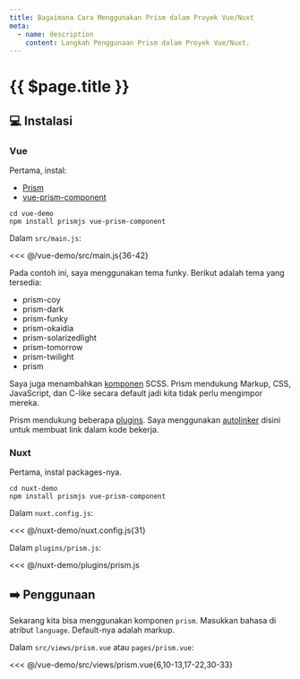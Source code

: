 ```yaml
---
title: Bagaimana Cara Menggunakan Prism dalam Proyek Vue/Nuxt
meta:
  - name: description
    content: Langkah Penggunaan Prism dalam Proyek Vue/Nuxt.
---
```


# {{ $page.title }}

<start-tutorial demo="prism" lang="id" />

## :computer: Instalasi

### Vue

Pertama, instal:

- [Prism](https://www.npmjs.com/package/prismjs)
- [vue-prism-component](https://www.npmjs.com/package/vue-prism-component)

```bash{2}
cd vue-demo
npm install prismjs vue-prism-component
```

Dalam `src/main.js`:

<<< @/vue-demo/src/main.js{36-42}

Pada contoh ini, saya menggunakan tema funky. Berikut adalah tema yang tersedia:

- prism-coy
- prism-dark
- prism-funky
- prism-okaidia
- prism-solarizedlight
- prism-tomorrow
- prism-twilight
- prism

Saya juga menambahkan [komponen](https://prismjs.com/index.html#languages-list) SCSS. Prism mendukung Markup, CSS, JavaScript, dan C-like secara default jadi kita tidak perlu mengimpor mereka.

Prism mendukung beberapa [plugins](https://prismjs.com/index.html#plugins). Saya menggunakan [autolinker](https://prismjs.com/plugins/autolinker) disini untuk membuat link dalam kode bekerja.

### Nuxt

Pertama, instal packages-nya.

```bash{2}
cd nuxt-demo
npm install prismjs vue-prism-component
```

Dalam `nuxt.config.js`:

<<< @/nuxt-demo/nuxt.config.js{31}

Dalam `plugins/prism.js`:

<<< @/nuxt-demo/plugins/prism.js

## :arrow_right: Penggunaan

Sekarang kita bisa menggunakan komponen `prism`. Masukkan bahasa di atribut `language`. Default-nya adalah markup.

Dalam `src/views/prism.vue` atau `pages/prism.vue`:

<<< @/vue-demo/src/views/prism.vue{6,10-13,17-22,30-33}
